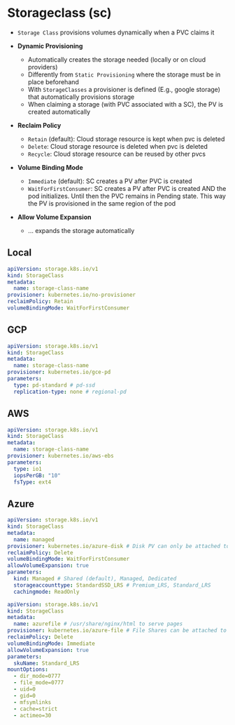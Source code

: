 # Storageclass (sc)

- `Storage Class` provisions volumes dynamically when a PVC claims it

- **Dynamic Provisioning**

  - Automatically creates the storage needed (locally or on cloud providers)
  - Differently from `Static Provisioning` where the storage must be in place beforehand
  - With `StorageClasses` a provisioner is defined (E.g., google storage) that automatically provisions storage
  - When claiming a storage (with PVC associated with a SC), the PV is created automatically

- **Reclaim Policy**

  - `Retain` (default): Cloud storage resource is kept when pvc is deleted
  - `Delete`: Cloud storage resource is deleted when pvc is deleted
  - `Recycle`: Cloud storage resource can be reused by other pvcs

- **Volume Binding Mode**

  - `Immediate` (default): SC creates a PV after PVC is created
  - `WaitForFirstConsumer`: SC creates a PV after PVC is created AND the pod initializes. Until then the PVC remains in Pending state. This way the PV is provisioned in the same region of the pod

- **Allow Volume Expansion**
  - ... expands the storage automatically

## Local

```yaml
apiVersion: storage.k8s.io/v1
kind: StorageClass
metadata:
  name: storage-class-name
provisioner: kubernetes.io/no-provisioner
reclaimPolicy: Retain
volumeBindingMode: WaitForFirstConsumer
```

## GCP

```yaml
apiVersion: storage.k8s.io/v1
kind: StorageClass
metadata:
  name: storage-class-name
provisioner: kubernetes.io/gce-pd
parameters:
  type: pd-standard # pd-ssd
  replication-type: none # regional-pd
```

## AWS

```yaml
apiVersion: storage.k8s.io/v1
kind: StorageClass
metadata:
  name: storage-class-name
provisioner: kubernetes.io/aws-ebs
parameters:
  type: io1
  iopsPerGB: "10"
  fsType: ext4
```

## Azure

```yaml
apiVersion: storage.k8s.io/v1
kind: StorageClass
metadata:
  name: managed
provisioner: kubernetes.io/azure-disk # Disk PV can only be attached to one pod at a time
reclaimPolicy: Delete
volumeBindingMode: WaitForFirstConsumer
allowVolumeExpansion: true
parameters:
  kind: Managed # Shared (default), Managed, Dedicated
  storageaccounttype: StandardSSD_LRS # Premium_LRS, Standard_LRS
  cachingmode: ReadOnly
```

```yaml
apiVersion: storage.k8s.io/v1
kind: StorageClass
metadata:
  name: azurefile # /usr/share/nginx/html to serve pages
provisioner: kubernetes.io/azure-file # File Shares can be attached to multiple pods at the same time
reclaimPolicy: Delete
volumeBindingMode: Immediate
allowVolumeExpansion: true
parameters:
  skuName: Standard_LRS
mountOptions:
  - dir_mode=0777
  - file_mode=0777
  - uid=0
  - gid=0
  - mfsymlinks
  - cache=strict
  - actimeo=30
```
